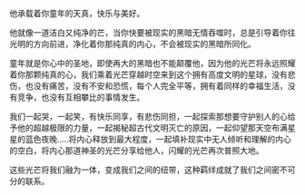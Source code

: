 他承载着你童年的天真，快乐与美好。

他就像一道洁白又纯净的芒，当你快要被现实的黑暗无情吞噬时，总是引导着你往光明的方向前进，净化着你那纯真的内心，不会被现实的黑暗所同化。

 童年就是你心中的圣地，即使再大的黑暗也不能颠覆他，因为他的光芒将永远照耀着你那颗纯真的心，我们乘着光芒穿越时空来到这个拥有高度文明的星球，没有悲伤，也没有痛苦，没有不安和恐慌，每个人完全平等，拥有着同样的幸福生活，没有竞争，也没有互相攀比的事情发生。

我们一起哭，一起笑，有快乐同享，有悲伤同担，一起探索那想要守护别人的心给予他的超越极限的力量，一起揭秘超古代文明灭亡的原因，一起仰望那天空布满星星的蓝色夜晚.....将内心释放到最大程度，一起填补现实中无人倾听和理解的内心的空白，将内心那道神圣的光芒分享给他人，闪耀的光芒再次普照大地。

这些光芒将我们融为一体，变成我们之间的纽带，这种羁绊成就了我们之间密不可分的联系。 

